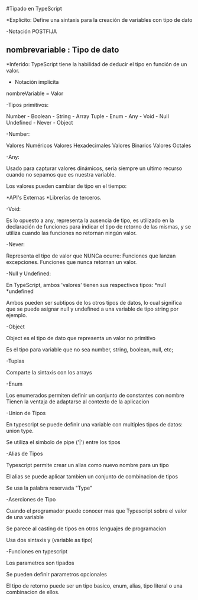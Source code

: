 #Tipado en TypeScript

*Explicito:
Define una sintaxis para la creación de variables con tipo de dato

-Notación POSTFIJA

 nombrevariable : Tipo de dato
---------------------------------
*Inferido:
TypeScript tiene la habilidad de deducir el tipo en función de un valor.

- Notación implícita


nombreVariable = Valor


-Tipos primitivos:

Number - Boolean - String - Array
Tuple - Enum - Any - Void - Null
Undefined - Never - Object


-Number:

Valores Numéricos
Valores Hexadecimales
Valores Binarios
Valores Octales

-Any:

Usado para capturar valores dinámicos, seria siempre un ultimo recurso cuando no sepamos que es nuestra variable.

Los valores pueden cambiar de tipo en el tiempo:

*API's Externas
*Librerías de terceros.

-Void:

Es lo opuesto a any, representa la ausencia de tipo, es utilizado en la declaración de funciones
para indicar el tipo de retorno de las mismas, y se utiliza cuando las funciones
no retornan ningún valor.

-Never:

Representa el tipo de valor que NUNCa ocurre:
Funciones que lanzan excepciones.
Funciones que nunca retornan un valor.

-Null y Undefined:

En TypeScript, ambos 'valores' tienen sus respectivos tipos:
*null
*undefined

Ambos pueden ser subtipos de los otros tipos de datos, lo cual significa que se puede asignar null y undefined
a una variable de tipo string por ejemplo.


-Object

Object es el tipo de dato que representa un valor no primitivo

Es el tipo para variable que no sea number, string, boolean, null, etc;


-Tuplas

Comparte la sintaxis con los arrays

-Enum

Los enumerados permiten definir un conjunto de constantes con nombre
Tienen la ventaja de adaptarse al contexto de la aplicacion

-Union de Tipos

En typescript se puede definir una variable con multiples tipos de datos: union type.

Se utiliza el simbolo de pipe ('|') entre los tipos

-Alias de Tipos

Typescript permite crear un alias como nuevo nombre para un tipo

El alias se puede aplicar tambien un conjunto de combinacion de tipos

Se usa la palabra reservada "Type"

-Aserciones de Tipo

Cuando el programador puede conocer mas que Typescript sobre el valor de una variable

Se parece al casting de tipos en otros lenguajes de programacion

Usa dos sintaxis <Angle Brackets> y (variable as tipo)

-Funciones en typescript

Los parametros son tipados

Se pueden definir parametros opcionales

El tipo de retorno puede ser un tipo basico, enum, alias, tipo literal o una combinacion de ellos.